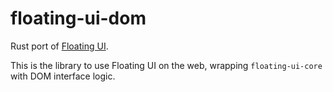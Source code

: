 # floating-ui-dom

Rust port of [Floating UI](https://floating-ui.com/).

This is the library to use Floating UI on the web, wrapping `floating-ui-core` with DOM interface logic.
